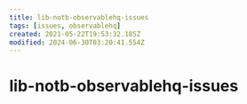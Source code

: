 ```yaml
---
title: lib-notb-observablehq-issues
tags: [issues, observablehq]
created: 2021-05-22T19:53:32.185Z
modified: 2024-06-30T03:20:41.554Z
---
```


# lib-notb-observablehq-issues


